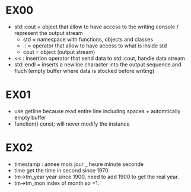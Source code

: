 # EX00
- std::cout = object that allow to have access to the writing console / represent the output stream
	- std = namespace with functions, objects and classes
	- :: = operator that allow to have access to what is inside std
	- cout = object (output stream)
- << : insertion operator that send data to std::cout, handle data stream
- std::endl = inserts a newline character into the output sequence and fluch (empty buffer where data is stocked before writing)

# EX01
- use getline because read entire line including spaces + automtically empty buffer
- function() const; will never modify the instance

# EX02
- timestamp : annee mois jour _ heure minute seconde
- time get the time in second since 1970
- tm->tm_year year since 1900, need to add 1900 to get the real year.
- tm->tm_mon index of month so +1.
